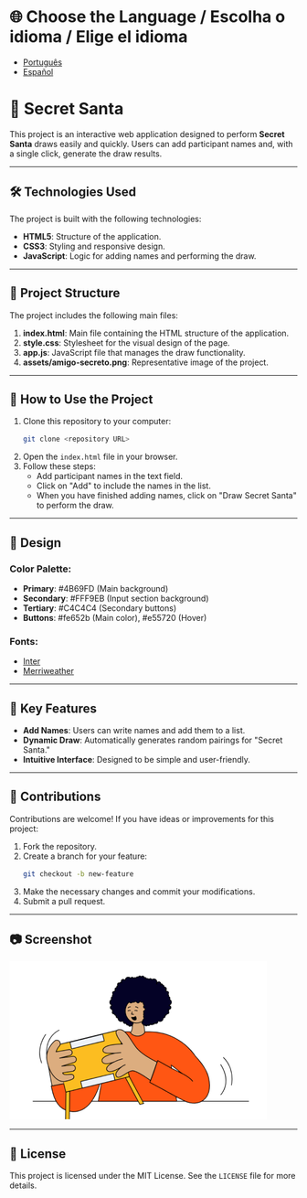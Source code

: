 # 🌐 Choose the Language / Escolha o idioma / Elige el idioma

- [Português](README_PT.md)
- [Español](README_ES.md)

# 🎁 Secret Santa

This project is an interactive web application designed to perform **Secret Santa** draws easily and quickly. Users can add participant names and, with a single click, generate the draw results.

---

## 🛠️ Technologies Used

The project is built with the following technologies:

- **HTML5**: Structure of the application.
- **CSS3**: Styling and responsive design.
- **JavaScript**: Logic for adding names and performing the draw.

---

## 📂 Project Structure

The project includes the following main files:

1. **index.html**: Main file containing the HTML structure of the application.
2. **style.css**: Stylesheet for the visual design of the page.
3. **app.js**: JavaScript file that manages the draw functionality.
4. **assets/amigo-secreto.png**: Representative image of the project.

---

## 🚀 How to Use the Project

1. Clone this repository to your computer:
   ```bash
   git clone <repository URL>
   ```
2. Open the `index.html` file in your browser.
3. Follow these steps:
   - Add participant names in the text field.
   - Click on "Add" to include the names in the list.
   - When you have finished adding names, click on "Draw Secret Santa" to perform the draw.

---

## 🎨 Design

### Color Palette:
- **Primary**: #4B69FD (Main background)
- **Secondary**: #FFF9EB (Input section background)
- **Tertiary**: #C4C4C4 (Secondary buttons)
- **Buttons**: #fe652b (Main color), #e55720 (Hover)

### Fonts:
- [Inter](https://fonts.google.com/specimen/Inter)
- [Merriweather](https://fonts.google.com/specimen/Merriweather)

---

## 🔧 Key Features

- **Add Names**: Users can write names and add them to a list.
- **Dynamic Draw**: Automatically generates random pairings for "Secret Santa."
- **Intuitive Interface**: Designed to be simple and user-friendly.

---

## 🤝 Contributions

Contributions are welcome! If you have ideas or improvements for this project:

1. Fork the repository.
2. Create a branch for your feature:
   ```bash
   git checkout -b new-feature
   ```
3. Make the necessary changes and commit your modifications.
4. Submit a pull request.

---

## 📷 Screenshot

![Secret Santa](assets/amigo-secreto.png)

---

## 📄 License

This project is licensed under the MIT License. See the `LICENSE` file for more details.
